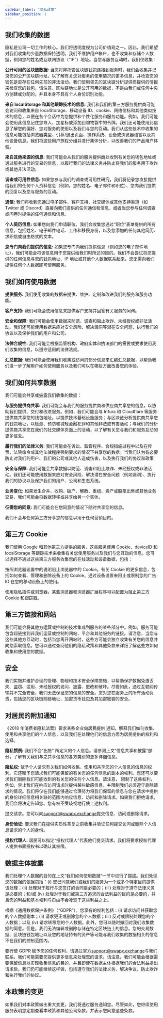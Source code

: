 ```yaml
---
sidebar_label: "隐私政策"
sidebar_position: 1
---
```


## 我们收集的数据

隐私是公司一切工作的核心。我们将透明度视为公司价值观之一。因此，我们希望对我们收集的少量数据保持透明。我们不维护用户帐户，也不收集和存储个人数据，例如您的姓名或互联网协议（“IP”）地址。当您与服务互动时，我们仅收集：

**公开可用的区块链数据:** 当您将非托管区块链钱包连接到服务时，我们会收集并记录您的公开区块链地址，以了解有关您对服务的使用情况的更多信息，并检查您的钱包是否存在任何先前的非法活动。我们使用领先的区块链分析提供商提供的情报来检查您的钱包。请注意，区块链地址是公开可用的数据，不是由我们或任何中央方创建或分配的，并且本身不具有个人身份识别功能。

**来自 localStorage 和其他跟踪技术的信息:** 我们和我们的第三方服务提供商可能会访问和收集来自 localStorage、移动设备 ID、cookie、网络信标和其他类似技术的信息，以便在各个会话中为您提供和个性化服务和服务功能。例如，我们可能会使用此信息记住您导入、加星标或添加到购物袋中的令牌。我们还可能使用此信息了解您的偏好、您对服务的使用以及我们与您的互动。我们从这些技术中收集的信息可能包括浏览器类型、引荐/退出页面、操作系统、设备或浏览器语言以及其他设备信息。我们将这些用户旅程分组并进行集体分析，以改善我们的产品用户体验。

**来自其他来源的信息:** 我们可能会从我们的服务提供商处收到有关您的钱包地址或通过服务进行的交易的信息，以履行我们的法律义务并防止将我们的服务用于欺诈或其他非法活动。

**调查或可用性信息:** 如果您参与我们的调查或可用性研究，我们将记录您直接提供给我们的任何个人资料信息（例如，您的姓名、电子邮件和职位）、您向我们提供的回复以及您与服务的互动。

**通信:** 我们将收到您通过电子邮件、客户支持、社交媒体或其他支持渠道（如 Twitter 或 Discord）直接向我们提供的任何通信和信息，或者当您参与任何调查或问卷时提供的任何通信和信息。

**个人简历信息:** 如果您向我们申请职位，我们会收集您通过“职位”表单提供的所有信息，包括姓名、电子邮件电话、工作和移民身份，以及您添加的任何其他简历、求职信或自由格式的文本。

**您专门向我们提供的信息:** 如果您专门向我们提供信息（例如您的电子邮件地址），我们可能会将该信息用于您提供给我们时所述的目的。我们不会尝试将您提供的任何信息与您的钱包地址、IP 地址或其他个人数据联系起来。您无需向我们提供任何个人数据即可使用服务。

## 我们如何使用数据

**提供服务:** 我们使用收集的数据来提供、维护、定制和改进我们的服务和服务功能。

**客户支持:** 我们可能会使用信息来提供客户支持并回答有关服务的问询。

**安全和保障:** 我们可能会使用数据来防范、调查和阻止欺诈、未经授权或非法活动。我们还可能使用数据来应对安全风险、解决漏洞等潜在安全问题、执行我们的协议以及保护我们的用户和公司。

**法律合规性:** 我们可能会根据监管机构、政府实体和执法部门的需要或要求使用我们收集的信息，以遵守适用的法律法规。

**汇总数据:** 我们可能会使用我们收集或访问的部分信息来汇编汇总数据，以帮助我们进一步了解用户如何使用服务以及我们可以在哪些方面改善您的体验。

## 我们如何共享数据

我们可能会共享或披露我们收集的数据：

**与服务提供商共享:** 我们可能会与我们的服务提供商和供应商共享您的信息，以协助我们提供、交付和改进服务。例如，我们可能会与 Infura 和 Cloudflare 等服务提供商共享您的钱包地址，以提供技术基础设施服务；与区块链分析提供商共享您的钱包地址，以检测、预防和减轻金融犯罪和其他非法或有害活动；与我们的分析提供商共享您在我们的社交媒体页面上的活动，以了解有关您与我们和服务互动的更多信息。

**履行我们的法律义务:** 我们可能会在诉讼、监管程序、合规措施过程中以及在传票、法院命令或其他法律程序强制要求的情况下共享您的数据。当我们认为有必要防止对我们的用户、我们的公司或其他人造成伤害，以及执行我们的协议和政策

**安全与保障:** 我们可能会共享数据以防范、调查和阻止欺诈、未经授权或非法活动。我们还可能使用数据来应对安全风险、解决潜在安全问题（例如漏洞）、执行我们的协议以及保护我们的用户、公司和生态系统。

**业务变化:** 如果发生合并、收购、破产、解散、重组、资产或股票出售或其他业务交易，我们可能会将数据转移或共享给另一个实体。

**征得您的同意:** 我们可能会在您同意的情况下随时共享您的信息。

我们不会与任何第三方分享您的信息以用于任何营销目的。

## 第三方 Cookie

我们使用 Google 和其他第三方提供的服务，这些服务使用 Cookie、deviceID 和 localStorage 等跟踪技术来收集有关您使用服务以及我们与您互动的信息。您可以选择不通过这些第三方服务收集您的在线活动和设备数据，包括：

按照浏览器设置中的说明阻止浏览器中的 Cookie。有关 Cookie 的更多信息，包括如何查看、管理和删除设备上的 Cookie，通过设备设置来阻止或限制您的广告 ID 在您的移动设备上的使用。

使用隐私插件或浏览器。某些浏览器和浏览器扩展程序可以配置为阻止第三方 Cookie 和跟踪器。

## 第三方链接和网站

我们可能会将其他方运营或控制的技术集成到服务的某些部分中。例如，服务可能包含超链接到非我们运营或控制的网站、平台和其他服务的链接。请注意，当您与这些其他方互动时，包括当您离开网站时，这些方可能会独立收集有关您的信息并向您索取信息。您可以通过查阅他们的隐私政策和其他条款来详细了解这些方如何收集和使用您的数据。

## 安全

我们实施并维护合理的管理、物理和技术安全保障措施，以帮助保护数据免遭丢失、盗窃、滥用、未经授权的访问、披露、更改和破坏。尽管如此，通过互联网传输并不完全安全，我们无法保证您的信息的安全。您对您在服务上的所有活动负责，包括您的区块链网络地址、加密货币钱包及其加密密钥的安全。

## 对居民的附加通知

《2018 年消费者隐私法案》要求某些企业向居民提供 通知，解释我们如何收集、使用和共享他们的个人信息，以及我们在处理他们的信息方面为居民提供的权利和选择。

**隐私惯例:** 我们不会“出售” 所定义的个人信息。请参阅上文“信息共享和披露”部分，了解有关我们与之共享信息的各方类别的更多详细信息。

**隐私权:** 赋予个人请求有关我们如何收集、使用和共享您的个人信息的信息的权利。它还赋予您请求我们可能保留的有关您的任何信息的副本的权利。您还可以要求我们删除我们可能收到的有关您的任何个人信息。请注意， 限制了这些权利，例如，禁止我们在响应访问请求时提供某些敏感信息，并限制我们必须遵守删除请求的情况。我们将仅在我们能够通过合理努力将我们保留的信息与您在请求中提供的身份详细信息相关联的范围内响应信息、访问和删除请求。如果我们拒绝请求，我们会将决定告知您。您有权不受歧视地行使上述权利。

提交请求。您可以向[support@swapx.exchange](mailto:support@swapx.exchange)提交信息、访问或删除请求。

**身份验证:** 要求我们在提供实质性答复之前收集并验证任何提交访问或删除个人信息请求的个人的身份。

**授权代理人:** 居民可以指定“授权代理人”代表他们提交请求。我们将要求授权代理人提供书面授权书以确认其权限。

## 数据主体披露

我们处理个人数据的目的在上文“我们如何使用数据”一节中进行了描述。我们处理您的数据的依据包括：(i) 您已同意我们或我们的服务为一个或多个特定目的提供该处理；(ii) 处理对于履行与您签订的合同是必要的；(iii) 处理对于遵守法律义务是必要的；和/或 (iv) 处理对于我们或第三方追求的合法利益的目的是必要的，并且您的利益和基本权利与自由不会凌驾于这些利益之上。

根据《通用数据保护条例》（“GDPR”），您享有的权利包括：(i) 请求访问并获取您的个人数据副本；(ii) 请求更正或删除您的个人数据；(iii) 反对或限制处理您的个人数据；以及 (iv) 请求转移您的个人数据。此外，您可以随时撤回对我们收集数据的同意。但是，我们无法编辑或删除存储在特定区块链上的信息。您的交易数据、区块链钱包地址以及您的地址持有的资产等可能与我们收集的数据相关的信息不在我们的控制范围内。

要行使 GDPR 赋予您的任何权利，请通过官方[support@swapx.exchange](mailto:support@swapx.exchange)与我们联系。我们可能需要您提供更多信息来处理您的请求。请注意，我们可能会根据需要保留信息以实现收集信息的目的，并且即使在数据主体根据我们的合法利益提出请求后，我们仍可能继续这样做，包括遵守我们的法律义务、解决争议、防止欺诈和执行我们的协议。

## 本政策的变更

如果我们对本政策做出重大变更，我们将通过服务通知您。尽管如此，您继续使用服务表明您定期查看本政策和其他公司条款，并表示您同意这些条款。
